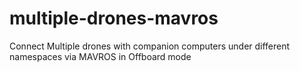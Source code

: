 # multiple-drones-mavros
Connect Multiple drones with companion computers under different namespaces via MAVROS in Offboard mode
